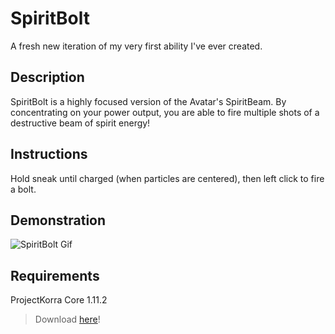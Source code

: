 # SpiritBolt
A fresh new iteration of my very first ability I've ever created.

## Description
SpiritBolt is a highly focused version of the Avatar's SpiritBeam. By concentrating on your power output, you are able to fire multiple shots of a destructive beam of spirit energy!

## Instructions
Hold sneak until charged (when particles are centered), then left click to fire a bolt.

## Demonstration

![SpiritBolt Gif](https://github.com/PridesArchives/SpiritBolt/blob/master/spiritbolt_anim.gif)

## Requirements

ProjectKorra Core 1.11.2
> Download [here](https://projectkorra.com/forum/resources/projectkorra-core.1/)!

